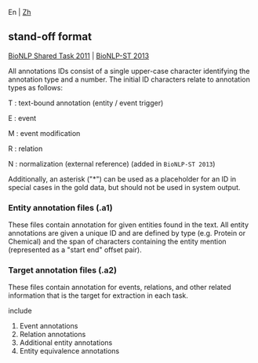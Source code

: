 En | [Zh](https://github.com/P-KB-O/good-first-repo/blob/main/README-format.zh.md)

## stand-off format

[BioNLP Shared Task 2011](https://2011.bionlp-st.org/bionlp-shared-task-2011/file-formats) | [BioNLP-ST 2013](https://2013.bionlp-st.org/file-formats)

All annotations IDs consist of a single upper-case character identifying the annotation type and a number. The initial ID characters relate to annotation types as follows:

T : text-bound annotation (entity / event trigger)

E : event

M : event modification

R : relation

N : normalization (external reference) (added in `BioNLP-ST 2013`)

Additionally, an asterisk ("*") can be used as a placeholder for an ID in special cases in the gold data, but should not be used in system output.

### Entity annotation files (.a1)

These files contain annotation for given entities found in the text. All entity annotations are given a unique ID and are defined by type (e.g. Protein or Chemical) and the span of characters containing the entity mention (represented as a "start end" offset pair).

### Target annotation files (.a2)

These files contain annotation for events, relations, and other related information that is the target for extraction in each task.

include 
1. Event annotations
2. Relation annotations
3. Additional entity annotations
4. Entity equivalence annotations

